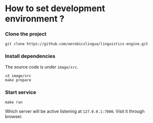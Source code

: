 # How to set development environment ?

### Clone the project
```
git clone https://github.com/aerobicslingua/linguistics-engine.git
```

### Install dependencies
The source code is under `image/src`.
```
cd image/src
make prepare
```

### Start service
```
make run
```
Which server will be active listening at `127.0.0.1:7000`. Visit it through browser.
